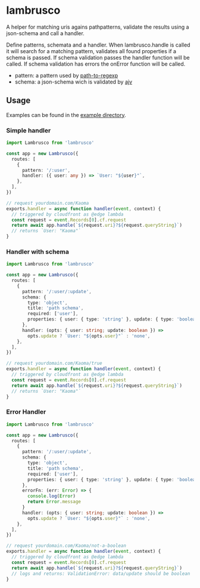 # lambrusco

A helper for matching uris agains pathpatterns, validate the results using a json-schema and call a handler.

Define patterns, schemata and a handler. When lambrusco.handle is called it will search for a matching pattern, validates all found properties if a schema is passed. If schema validation passes the handler function will be called. If schema validation has errors the onError function will be called.

- pattern: a pattern used by [path-to-regexp](https://github.com/pillarjs/path-to-regexp)
- schema: a json-schema wich is validated by [ajv](https://github.com/epoberezkin/ajv)

## Usage

Examples can be found in the [example directory](./example/README.md).

### Simple handler

```ts
import Lambrusco from 'lambrusco'

const app = new Lambrusco({
  routes: [
    {
      pattern: '/:user',
      handler: ({ user: any }) => `User: "${user}"`,
    },
  ],
})

// request yourdomain.com/Kaoma
exports.handler = async function handler(event, context) {
  // triggered by cloudfront as @edge lambda
  const request = event.Records[0].cf.request
  return await app.handle(`${request.uri}?${request.queryString}`)
  // returns `User: "Kaoma"`
}
```

### Handler with schema

```ts
import Lambrusco from 'lambrusco'

const app = new Lambrusco({
  routes: [
    {
      pattern: '/:user/:update',
      schema: {
        type: 'object',
        title: 'path schema',
        required: ['user'],
        properties: { user: { type: 'string' }, update: { type: 'boolean' } },
      },
      handler: (opts: { user: string; update: boolean }) =>
        opts.update ? `User: "${opts.user}"` : 'none',
    },
  ],
})

// request yourdomain.com/Kaoma/true
exports.handler = async function handler(event, context) {
  // triggered by cloudfront as @edge lambda
  const request = event.Records[0].cf.request
  return await app.handle(`${request.uri}?${request.queryString}`)
  // returns `User: "Kaoma"`
}
```

### Error Handler

```ts
import Lambrusco from 'lambrusco'

const app = new Lambrusco({
  routes: [
    {
      pattern: '/:user/:update',
      schema: {
        type: 'object',
        title: 'path schema',
        required: ['user'],
        properties: { user: { type: 'string' }, update: { type: 'boolean' } },
      },
      errorFn: (err: Error) => {
        console.log(Error)
        return Error.message
      }
      handler: (opts: { user: string; update: boolean }) =>
        opts.update ? `User: "${opts.user}"` : 'none',
    },
  ],
})

// request yourdomain.com/Kaoma/not-a-boolean
exports.handler = async function handler(event, context) {
  // triggered by cloudfront as @edge lambda
  const request = event.Records[0].cf.request
  return await app.handle(`${request.uri}?${request.queryString}`)
  // logs and returns: ValidationError: data/update should be boolean
}
```
